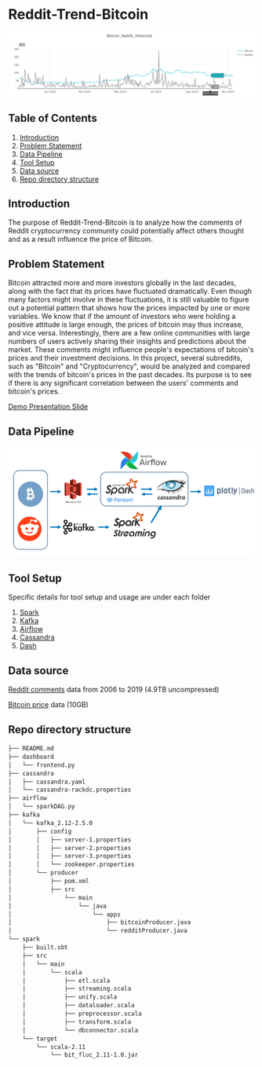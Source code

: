 # **Reddit-Trend-Bitcoin** 

![](https://github.com/gary19941216/bitcoin-fluc-detector/blob/master/Images/Bitcoin-Reddit-Historical.png)

## **Table of Contents** 
  1. [Introduction](#introduction)
  2. [Problem Statement](#problem-statement)
  3. [Data Pipeline](#data-pipeline)
  4. [Tool Setup](#tool-setup)
  5. [Data source](#data-source)
  6. [Repo directory structure](#repo-directory-structure)

## **Introduction**
The purpose of Reddit-Trend-Bitcoin is to analyze how the comments of Reddit cryptocurrency community could potentially affect others thought and as a result influence the price of Bitcoin. 

## **Problem Statement** 
Bitcoin attracted more and more investors globally in the last decades,  along with the fact that its prices have fluctuated dramatically. Even though many factors might involve in these fluctuations, it is still valuable to figure out a potential pattern that shows how the prices impacted by one or more variables. We know that if the amount of investors who were holding a positive attitude is large enough, the prices of bitcoin may thus increase, and vice versa. Interestingly, there are a few online communities with large numbers of users actively sharing their insights and predictions about the market. These comments might influence people's expectations of bitcoin's prices and their investment decisions. In this project, several subreddits, such as "Bitcoin" and "Cryptocurrency", would be analyzed and compared with the trends of bitcoin's prices in the past decades. Its purpose is to see if there is any significant correlation between the users' comments and bitcoin's prices. 

[Demo Presentation Slide](https://docs.google.com/presentation/d/1YPG49iJSVNnVeLwXt1wXepNnuA7-XJpmp-iD18YTBms/edit)

## **Data Pipeline** 
![](https://github.com/gary19941216/bitcoin-fluc-detector/blob/master/Images/data%20pipeline.png)

## **Tool Setup** 

  Specific details for tool setup and usage are under each folder

  1. [Spark](https://github.com/gary19941216/bitcoin-fluc-detector/tree/master/spark)
  2. [Kafka](https://github.com/gary19941216/bitcoin-fluc-detector/tree/master/kafka/kafka_2.12-2.5.0)
  3. [Airflow](https://github.com/gary19941216/bitcoin-fluc-detector/tree/master/airflow)
  4. [Cassandra](https://github.com/gary19941216/bitcoin-fluc-detector/tree/master/cassandra)
  5. [Dash](https://github.com/gary19941216/bitcoin-fluc-detector/tree/master/dashboard)

## **Data source** 
[Reddit comments](https://files.pushshift.io/reddit/comments/) data from 2006 to 2019 (4.9TB uncompressed)

[Bitcoin price](http://api.bitcoincharts.com/v1/csv/) data (10GB)

## **Repo directory structure**

```bash
├── README.md
├── dashboard
│   └── frontend.py
├── cassandra
│   ├── cassandra.yaml
│   └── cassandra-rackdc.properties
├── airflow
│   └── sparkDAG.py
├── kafka
│   └── kafka_2.12-2.5.0
│       ├── config
│       │   ├── server-1.properties
│       │   ├── server-2.properties
│       │   ├── server-3.properties
│       │   └── zookeeper.properties
│       └── producer
│           ├── pom.xml
│           ├── src
│               └── main
│                   └── java
│                       └── apps
│                           ├── bitcoinProducer.java
│                           └── redditProducer.java        
└── spark
    ├── built.sbt
    ├── src
    │   └── main
    │       └── scala
    │           ├── etl.scala
    │           ├── streaming.scala
    │           ├── unify.scala
    │           ├── dataloader.scala
    │           ├── preprocessor.scala
    │           ├── transform.scala
    │           └── dbconnector.scala
    └── target
        └── scala-2.11
            └── bit_fluc_2.11-1.0.jar
```
            






